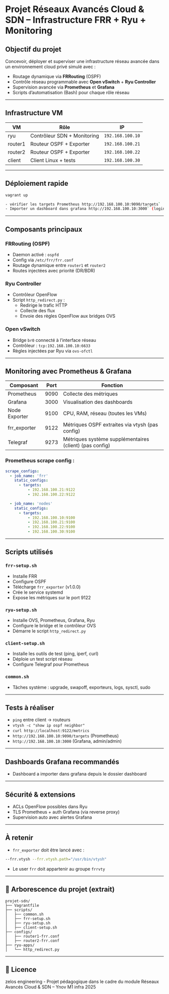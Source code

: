 # Projet Réseaux Avancés Cloud & SDN – Infrastructure FRR + Ryu + Monitoring

## Objectif du projet

Concevoir, déployer et superviser une infrastructure réseau avancée dans un environnement cloud privé simulé avec :

- Routage dynamique via **FRRouting** (OSPF)
- Contrôle réseau programmable avec **Open vSwitch** + **Ryu Controller**
- Supervision avancée via **Prometheus** et **Grafana**
- Scripts d’automatisation (Bash) pour chaque rôle réseau

---

## Infrastructure VM

| VM           | Rôle                        | IP                  |
|--------------|-----------------------------|---------------------|
| ryu          | Contrôleur SDN + Monitoring | `192.168.100.10`    |
| router1      | Routeur OSPF + Exporter     | `192.168.100.21`    |
| router2      | Routeur OSPF + Exporter     | `192.168.100.22`    |
| client       | Client Linux + tests        | `192.168.100.30`    |

---

## Déploiement rapide

```bash
vagrant up

- vérifier les targets Prometheus http://192.168.100.10:9090/targets`
- Importer un dashboard dans grafana http://192.168.100.10:3000` (login: admin/admin)
```

---

## Composants principaux

### FRRouting (OSPF)
- Daemon activé : `ospfd`
- Config via `/etc/frr/frr.conf`
- Routage dynamique entre `router1` et `router2`
- Routes injectées avec priorité (DR/BDR)

### Ryu Controller
- Contrôleur OpenFlow
- Script `http_redirect.py` :
  - Redirige le trafic HTTP
  - Collecte des flux
  - Envoie des règles OpenFlow aux bridges OVS

### Open vSwitch
- Bridge `br0` connecté à l’interface réseau
- Contrôleur : `tcp:192.168.100.10:6633`
- Règles injectées par Ryu via `ovs-ofctl`

---

## Monitoring avec Prometheus & Grafana

| Composant     | Port  | Fonction                                                 |
|---------------|-------|----------------------------------------------------------|
| Prometheus    | 9090  | Collecte des métriques                                   |
| Grafana       | 3000  | Visualisation des dashboards                             |
| Node Exporter | 9100  | CPU, RAM, réseau (toutes les VMs)                        |
| frr_exporter  | 9122  | Métriques OSPF extraites via vtysh    (pas config)       | 
| Telegraf      | 9273  | Métriques système supplémentaires (client) (pas config)  |

### Prometheus scrape config :
```yaml
scrape_configs:
  - job_name: 'frr'
    static_configs:
      - targets:
          - 192.168.100.21:9122
          - 192.168.100.22:9122

  - job_name: 'nodes'
    static_configs:
      - targets:
          - 192.168.100.10:9100
          - 192.168.100.21:9100
          - 192.168.100.22:9100
          - 192.168.100.30:9100
```

---

## Scripts utilisés

### `frr-setup.sh`
- Installe FRR
- Configure OSPF
- Télécharge `frr_exporter` (v1.0.0)
- Crée le service systemd
- Expose les métriques sur le port 9122

### `ryu-setup.sh`
- Installe OVS, Prometheus, Grafana, Ryu
- Configure le bridge et le contrôleur OVS
- Démarre le script `http_redirect.py`

### `client-setup.sh`
- Installe les outils de test (ping, iperf, curl)
- Déploie un test script réseau
- Configure Telegraf pour Prometheus

### `common.sh`
- Tâches système : upgrade, swapoff, exporteurs, logs, sysctl, sudo

---

## Tests à réaliser

- `ping` entre client → routeurs
- `vtysh -c "show ip ospf neighbor"`
- `curl http://localhost:9122/metrics`
- `http://192.168.100.10:9090/targets` (Prometheus)
- `http://192.168.100.10:3000` (Grafana, admin/admin)

---

## Dashboards Grafana recommandés

- Dashboard a importer dans grafana depuis le dossier dashboard

---

## Sécurité & extensions

- ACLs OpenFlow possibles dans Ryu
- TLS Prometheus + auth Grafana (via reverse proxy)
- Supervision auto avec alertes Grafana

---

## À retenir

- `frr_exporter` doit être lancé avec :  
```bash
--frr.vtysh --frr.vtysh.path="/usr/bin/vtysh"
```
- Le user `frr` doit appartenir au groupe `frrvty`

---

## 📂 Arborescence du projet (extrait)

```
projet-sdn/
├── Vagrantfile
├── scripts/
│   ├── common.sh
│   ├── frr-setup.sh
│   ├── ryu-setup.sh
│   ├── client-setup.sh
├── configs/
│   ├── router1-frr.conf
│   ├── router2-frr.conf
├── ryu-apps/
│   └── http_redirect.py
```

---

## 📜 Licence

zelos engineering - Projet pédagogique dans le cadre du module Réseaux Avancés Cloud & SDN – Ynov M1 infra 2025